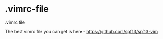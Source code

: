 # .vimrc-file
.vimrc file

The best vimrc file you can get is here - https://github.com/spf13/spf13-vim
